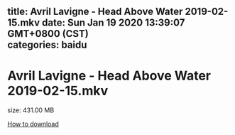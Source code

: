 
title: Avril Lavigne - Head Above Water 2019-02-15.mkv
date: Sun Jan 19 2020 13:39:07 GMT+0800 (CST)    
categories: baidu
---

# Avril Lavigne - Head Above Water 2019-02-15.mkv
size: 431.00 MB
 
 

[How to download](https://bpcam.bemobtrk.com/go/2ceec3aa-1ca2-46d6-b9ff-aaa5c184517c?jno=1692)